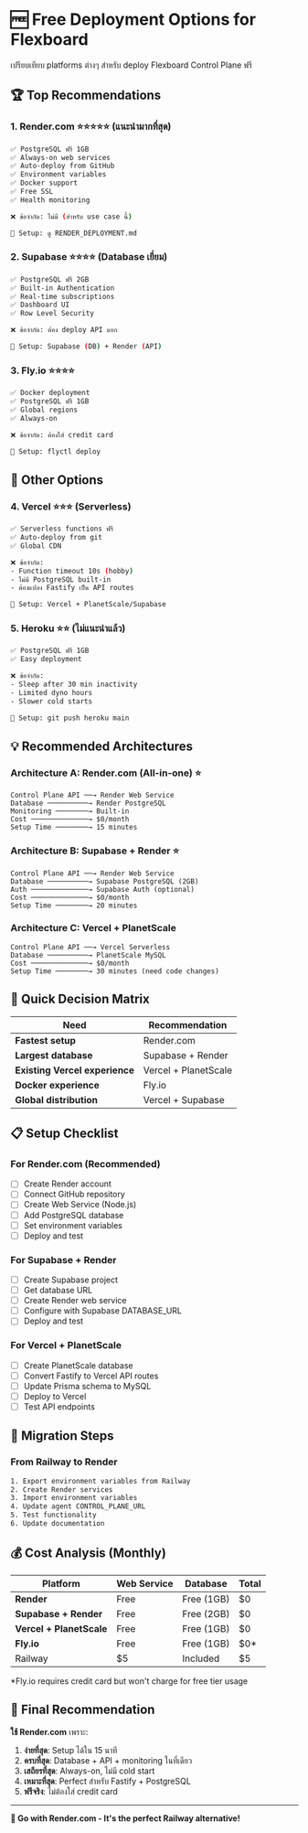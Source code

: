 # 🆓 Free Deployment Options for Flexboard

เปรียบเทียบ platforms ต่างๆ สำหรับ deploy Flexboard Control Plane ฟรี

## 🏆 Top Recommendations

### 1. Render.com ⭐⭐⭐⭐⭐ (แนะนำมากที่สุด)

```bash
✅ PostgreSQL ฟรี 1GB
✅ Always-on web services
✅ Auto-deploy from GitHub
✅ Environment variables
✅ Docker support
✅ Free SSL
✅ Health monitoring

❌ ข้อจำกัด: ไม่มี (สำหรับ use case นี้)

🚀 Setup: ดู RENDER_DEPLOYMENT.md
```

### 2. Supabase ⭐⭐⭐⭐ (Database เยี่ยม)

```bash
✅ PostgreSQL ฟรี 2GB
✅ Built-in Authentication
✅ Real-time subscriptions
✅ Dashboard UI
✅ Row Level Security

❌ ข้อจำกัด: ต้อง deploy API แยก

🚀 Setup: Supabase (DB) + Render (API)
```

### 3. Fly.io ⭐⭐⭐⭐

```bash
✅ Docker deployment
✅ PostgreSQL ฟรี 1GB
✅ Global regions
✅ Always-on

❌ ข้อจำกัด: ต้องใส่ credit card

🚀 Setup: flyctl deploy
```

## 🤔 Other Options

### 4. Vercel ⭐⭐⭐ (Serverless)

```bash
✅ Serverless functions ฟรี
✅ Auto-deploy from git
✅ Global CDN

❌ ข้อจำกัด:
- Function timeout 10s (hobby)
- ไม่มี PostgreSQL built-in
- ต้องแปลง Fastify เป็น API routes

🚀 Setup: Vercel + PlanetScale/Supabase
```

### 5. Heroku ⭐⭐ (ไม่แนะนำแล้ว)

```bash
✅ PostgreSQL ฟรี 1GB
✅ Easy deployment

❌ ข้อจำกัด:
- Sleep after 30 min inactivity
- Limited dyno hours
- Slower cold starts

🚀 Setup: git push heroku main
```

## 💡 Recommended Architectures

### Architecture A: Render.com (All-in-one) ⭐

```
Control Plane API ──→ Render Web Service
Database ──────────→ Render PostgreSQL
Monitoring ────────→ Built-in
Cost ──────────────→ $0/month
Setup Time ────────→ 15 minutes
```

### Architecture B: Supabase + Render ⭐

```
Control Plane API ──→ Render Web Service
Database ──────────→ Supabase PostgreSQL (2GB)
Auth ──────────────→ Supabase Auth (optional)
Cost ──────────────→ $0/month
Setup Time ────────→ 20 minutes
```

### Architecture C: Vercel + PlanetScale

```
Control Plane API ──→ Vercel Serverless
Database ──────────→ PlanetScale MySQL
Cost ──────────────→ $0/month
Setup Time ────────→ 30 minutes (need code changes)
```

## 🚀 Quick Decision Matrix

| Need                           | Recommendation       |
| ------------------------------ | -------------------- |
| **Fastest setup**              | Render.com           |
| **Largest database**           | Supabase + Render    |
| **Existing Vercel experience** | Vercel + PlanetScale |
| **Docker experience**          | Fly.io               |
| **Global distribution**        | Vercel + Supabase    |

## 📋 Setup Checklist

### For Render.com (Recommended)

- [ ] Create Render account
- [ ] Connect GitHub repository
- [ ] Create Web Service (Node.js)
- [ ] Add PostgreSQL database
- [ ] Set environment variables
- [ ] Deploy and test

### For Supabase + Render

- [ ] Create Supabase project
- [ ] Get database URL
- [ ] Create Render web service
- [ ] Configure with Supabase DATABASE_URL
- [ ] Deploy and test

### For Vercel + PlanetScale

- [ ] Create PlanetScale database
- [ ] Convert Fastify to Vercel API routes
- [ ] Update Prisma schema to MySQL
- [ ] Deploy to Vercel
- [ ] Test API endpoints

## 🔧 Migration Steps

### From Railway to Render

```bash
1. Export environment variables from Railway
2. Create Render services
3. Import environment variables
4. Update agent CONTROL_PLANE_URL
5. Test functionality
6. Update documentation
```

## 💰 Cost Analysis (Monthly)

| Platform                 | Web Service | Database   | Total |
| ------------------------ | ----------- | ---------- | ----- |
| **Render**               | Free        | Free (1GB) | $0    |
| **Supabase + Render**    | Free        | Free (2GB) | $0    |
| **Vercel + PlanetScale** | Free        | Free (1GB) | $0    |
| **Fly.io**               | Free        | Free (1GB) | $0\*  |
| Railway                  | $5          | Included   | $5    |

\*Fly.io requires credit card but won't charge for free tier usage

## 🏁 Final Recommendation

**ใช้ Render.com** เพราะ:

1. **ง่ายที่สุด**: Setup ได้ใน 15 นาที
2. **ครบที่สุด**: Database + API + monitoring ในที่เดียว
3. **เสถียรที่สุด**: Always-on, ไม่มี cold start
4. **เหมาะที่สุด**: Perfect สำหรับ Fastify + PostgreSQL
5. **ฟรีจริง**: ไม่ต้องใส่ credit card

---

**🚀 Go with Render.com - It's the perfect Railway alternative!**
